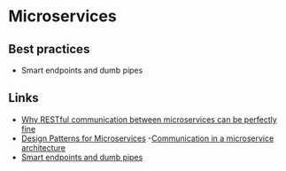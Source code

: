 # Microservices

## Best practices

- Smart endpoints and dumb pipes

## Links

- [Why RESTful communication between microservices can be perfectly fine](https://www.innoq.com/de/blog/why-restful-communication-between-microservices-can-be-perfectly-fine)
- [Design Patterns for Microservices](http://www.rajeshbhojwani.co.in/2018/11/design-patterns-for-microservices.html)
-[Communication in a microservice architecture](https://docs.microsoft.com/en-us/dotnet/architecture/microservices/architect-microservice-container-applications/communication-in-microservice-architecture)
- [Smart endpoints and dumb pipes](https://martinfowler.com/articles/microservices.html#SmartEndpointsAndDumbPipes)
